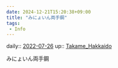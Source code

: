 ```yaml
---
date: 2024-12-21T15:20:38+09:00
title: "みにょいん両手鋼"
tags:
 - Info
---
```


daily:: [2022-07-26](Daily_Note/2022-07-26.md)
up:: [Takame_Hakkaido](../Bar/Novel/Nacaria/Takame_Hakkaido.md)

みにょいん両手鋼
